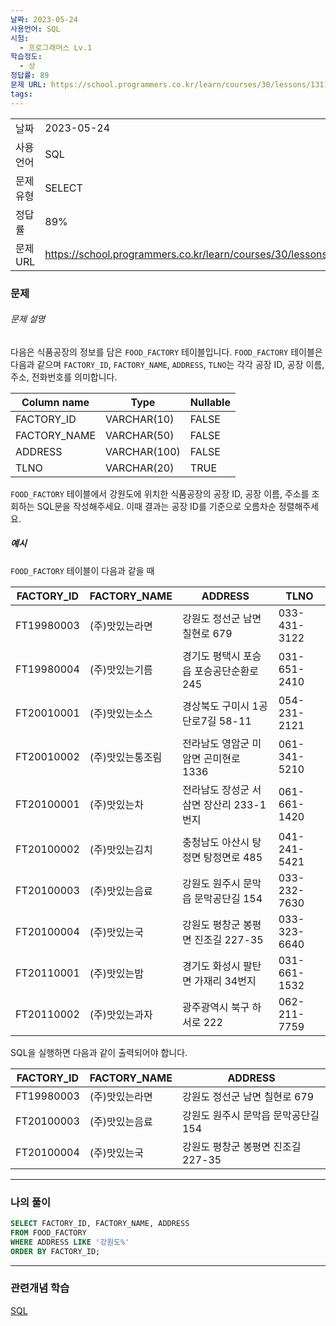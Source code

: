 ```yaml
---
날짜: 2023-05-24
사용언어: SQL
시험:
  - 프로그래머스 Lv.1
학습정도:
  - 상
정답률: 89
문제 URL: https://school.programmers.co.kr/learn/courses/30/lessons/131112
tags:
---
```

|        |                                                                  |
| ------ | ---------------------------------------------------------------- |
| 날짜     | 2023-05-24                                                       |
| 사용 언어  | SQL                                                              |
| 문제 유형  | SELECT                                                           |
| 정답률    | 89%                                                              |
| 문제 URL | https://school.programmers.co.kr/learn/courses/30/lessons/131112 |

### 문제

###### 문제 설명

다음은 식품공장의 정보를 담은 `FOOD_FACTORY` 테이블입니다. `FOOD_FACTORY` 테이블은 다음과 같으며 `FACTORY_ID`, `FACTORY_NAME`, `ADDRESS`, `TLNO`는 각각 공장 ID, 공장 이름, 주소, 전화번호를 의미합니다.

|Column name|Type|Nullable|
|---|---|---|
|FACTORY_ID|VARCHAR(10)|FALSE|
|FACTORY_NAME|VARCHAR(50)|FALSE|
|ADDRESS|VARCHAR(100)|FALSE|
|TLNO|VARCHAR(20)|TRUE|

`FOOD_FACTORY` 테이블에서 강원도에 위치한 식품공장의 공장 ID, 공장 이름, 주소를 조회하는 SQL문을 작성해주세요. 이때 결과는 공장 ID를 기준으로 오름차순 정렬해주세요.

##### 예시

`FOOD_FACTORY` 테이블이 다음과 같을 때

|FACTORY_ID|FACTORY_NAME|ADDRESS|TLNO|
|---|---|---|---|
|FT19980003|(주)맛있는라면|강원도 정선군 남면 칠현로 679|033-431-3122|
|FT19980004|(주)맛있는기름|경기도 평택시 포승읍 포승공단순환로 245|031-651-2410|
|FT20010001|(주)맛있는소스|경상북도 구미시 1공단로7길 58-11|054-231-2121|
|FT20010002|(주)맛있는통조림|전라남도 영암군 미암면 곤미현로 1336|061-341-5210|
|FT20100001|(주)맛있는차|전라남도 장성군 서삼면 장산리 233-1번지|061-661-1420|
|FT20100002|(주)맛있는김치|충청남도 아산시 탕정면 탕정면로 485|041-241-5421|
|FT20100003|(주)맛있는음료|강원도 원주시 문막읍 문막공단길 154|033-232-7630|
|FT20100004|(주)맛있는국|강원도 평창군 봉평면 진조길 227-35|033-323-6640|
|FT20110001|(주)맛있는밥|경기도 화성시 팔탄면 가재리 34번지|031-661-1532|
|FT20110002|(주)맛있는과자|광주광역시 북구 하서로 222|062-211-7759|

SQL을 실행하면 다음과 같이 출력되어야 합니다.

|FACTORY_ID|FACTORY_NAME|ADDRESS|
|---|---|---|
|FT19980003|(주)맛있는라면|강원도 정선군 남면 칠현로 679|
|FT20100003|(주)맛있는음료|강원도 원주시 문막읍 문막공단길 154|
|FT20100004|(주)맛있는국|강원도 평창군 봉평면 진조길 227-35|

---

### 나의 풀이

```SQL
SELECT FACTORY_ID, FACTORY_NAME, ADDRESS
FROM FOOD_FACTORY
WHERE ADDRESS LIKE '강원도%'
ORDER BY FACTORY_ID;
```

---
### 관련개념 학습

[SQL](Summary/DB/SQL.md)